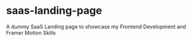 # saas-landing-page
A dummy SaaS Landing page to showcase my Frontend Development and Framer Motion Skills
